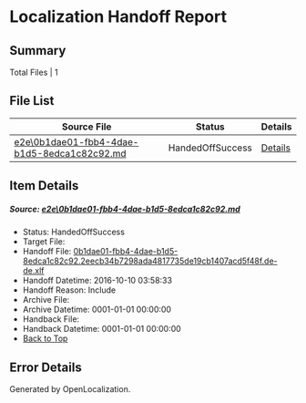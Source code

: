 # <a name='report-top'></a> Localization Handoff Report

## Summary
 Total Files | 1

## File List
 Source File | Status | Details 
 ----------- | ------ | ------- 
 [e2e\0b1dae01-fbb4-4dae-b1d5-8edca1c82c92.md](https://github.com/OpenLocalizationTestOrg/ol-test0/blob/71f5af2982b904ed66b0ab23b38c1d7d502b5e59/e2e/0b1dae01-fbb4-4dae-b1d5-8edca1c82c92.md) | HandedOffSuccess | [Details](#40c206b14f66a769f1f660de11f1e570d7b3b1a31)

## Item Details
##### <a name='40c206b14f66a769f1f660de11f1e570d7b3b1a31'></a> Source: [e2e\0b1dae01-fbb4-4dae-b1d5-8edca1c82c92.md](https://github.com/OpenLocalizationTestOrg/ol-test0/blob/71f5af2982b904ed66b0ab23b38c1d7d502b5e59/e2e/0b1dae01-fbb4-4dae-b1d5-8edca1c82c92.md)
* Status: HandedOffSuccess
* Target File: 
* Handoff File: [0b1dae01-fbb4-4dae-b1d5-8edca1c82c92.2eecb34b7298ada4817735de19cb1407acd5f48f.de-de.xlf](https://github.com/OpenLocalizationTestOrg/ol-test0-handoff/blob/41f7fb298fd08232a3550c59b3139a98d3bd87f5/ol-handoff/OpenLocalizationTestOrg/ol-test0-dede/qimu/ht/0b1dae01-fbb4-4dae-b1d5-8edca1c82c92.2eecb34b7298ada4817735de19cb1407acd5f48f.de-de.xlf)
* Handoff Datetime: 2016-10-10 03:58:33
* Handoff Reason: Include
* Archive File: 
* Archive Datetime: 0001-01-01 00:00:00
* Handback File: 
* Handback Datetime: 0001-01-01 00:00:00
* [Back to Top](#report-top)


## Error Details

Generated by OpenLocalization.
